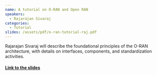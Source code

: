 ```yaml
---
name: A tutorial on O-RAN and Open RAN
speakers:
  - Rajarajan Sivaraj
categories:
  - Tutorial
slides: /assets/pdf/o-ran-tutorial-raj.pdf
---
```


Rajarajan Sivaraj will describe the foundational principles of the O-RAN architecture, with details on interfaces, components, and standardization activities.

#### [Link to the slides](/open-5g-forum/assets/pdf/o-ran-tutorial-raj.pdf)
